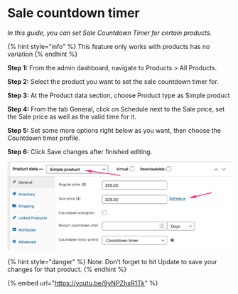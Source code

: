 # Sale countdown timer

_In this guide, you can set Sale Countdown Timer for certain products._

{% hint style="info" %}
This feature only works with products has no variation
{% endhint %}

**Step 1:** From the admin dashboard, navigate to Products > All Products.

**Step 2:** Select the product you want to set the sale countdown timer for.

**Step 3:** At the Product data section, choose Product type as Simple product

**Step 4:** From the tab General, click on Schedule next to the Sale price, set the Sale price as well as the valid time for it.

**Step 5:** Set some more options right below as you want, then choose the Countdown timer profile.&#x20;

**Step 6:** Click Save changes after finished editing.

![](<../.gitbook/assets/countdown timer 1.png>)

{% hint style="danger" %}
Note: Don’t forget to hit Update to save your changes for that product.
{% endhint %}

{% embed url="https://youtu.be/9yNPZhxR1Tk" %}
